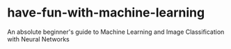 # have-fun-with-machine-learning
An absolute beginner's guide to Machine Learning and Image Classification with Neural Networks
